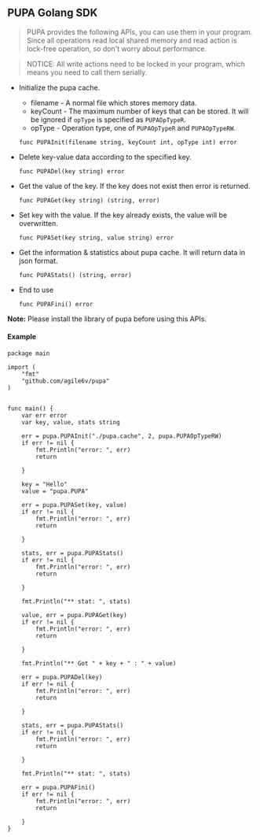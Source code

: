 ## PUPA Golang SDK

>PUPA provides the following APIs, you can use them in your program. Since all operations read local shared memory and read action is lock-free operation, so don't worry about performance.

>NOTICE: All write actions need to be locked in your program, which means you need to call them serially.



* Initialize the pupa cache.

    * filename - A normal file which stores memory data.
    * keyCount - The maximum number of keys that can be stored. It will be ignored if `opType` is specified as `PUPAOpTypeR`.
    * opType - Operation type, one of `PUPAOpTypeR` and `PUPAOpTypeRW`.


    ```golang
    func PUPAInit(filename string, keyCount int, opType int) error
    ```

* Delete key-value data according to the specified key.
    ```golang
    func PUPADel(key string) error
    ```


* Get the value of the key. If the key does not exist then error is returned.
    ```golang
    func PUPAGet(key string) (string, error)
    ```

* Set key with the value. If the key already exists, the value will be overwritten.
    ```golang
    func PUPASet(key string, value string) error
    ```

* Get the information & statistics about pupa cache. It will return data in json format.
    ```golang
    func PUPAStats() (string, error)
    ```

* End to use
    ```golang
    func PUPAFini() error
    ```

**Note:** Please install the library of pupa before using this APIs.


#### Example

```golang
package main

import (
    "fmt"
    "github.com/agile6v/pupa"
)


func main() {
    var err error
    var key, value, stats string

    err = pupa.PUPAInit("./pupa.cache", 2, pupa.PUPAOpTypeRW)
    if err != nil {
        fmt.Println("error: ", err)
        return

    }

    key = "Hello"
    value = "pupa.PUPA"

    err = pupa.PUPASet(key, value)
    if err != nil {
        fmt.Println("error: ", err)
        return

    }

    stats, err = pupa.PUPAStats()
    if err != nil {
        fmt.Println("error: ", err)
        return

    }

    fmt.Println("** stat: ", stats)

    value, err = pupa.PUPAGet(key)
    if err != nil {
        fmt.Println("error: ", err)
        return

    }

    fmt.Println("** Got " + key + " : " + value)

    err = pupa.PUPADel(key)
    if err != nil {
        fmt.Println("error: ", err)
        return

    }

    stats, err = pupa.PUPAStats()
    if err != nil {
        fmt.Println("error: ", err)
        return

    }

    fmt.Println("** stat: ", stats)

    err = pupa.PUPAFini()
    if err != nil {
        fmt.Println("error: ", err)
        return

    }
}

```